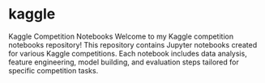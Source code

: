 # kaggle
Kaggle Competition Notebooks 
Welcome to my Kaggle competition notebooks repository! This repository contains Jupyter notebooks created for various Kaggle competitions. Each notebook includes data analysis, feature engineering, model building, and evaluation steps tailored for specific competition tasks.
